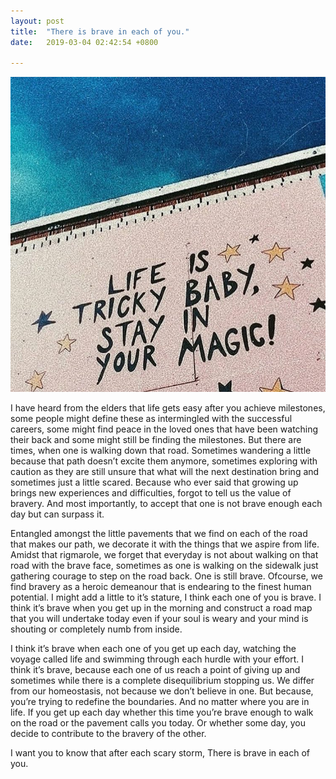 ```yaml
---
layout: post
title:  "There is brave in each of you."
date:   2019-03-04 02:42:54 +0800

---
```


![My helpful screenshot](/images/blog4.jpg)

I have heard from the elders that life gets easy after you achieve milestones, some people might define these as intermingled with the successful careers, some might find peace in the loved ones that have been watching their back and some might still be finding the milestones. But there are times, when one is walking down that road. Sometimes wandering a little because that path doesn’t excite them anymore, sometimes exploring with caution as they are still unsure that what will the next destination bring and sometimes just a little scared. Because who ever said that growing up brings new experiences and difficulties, forgot to tell us the value of bravery. And most importantly, to accept that one is not brave enough each day but can surpass it.
 
Entangled amongst the little pavements that we find on each of the road that makes our path, we decorate it with the things that we aspire from life. Amidst that rigmarole, we forget that everyday is not about walking on that road with the brave face, sometimes as one is walking on the sidewalk just gathering courage to step on the road back. One is still brave. Ofcourse, we find bravery as a heroic demeanour that is endearing to the finest human potential. I might add a little to it’s stature, I think each one of you is brave. I think it’s brave when you get up in the morning and construct a road map that you will undertake today even if your soul is weary and your mind is shouting or completely numb from inside. 

I think it’s brave when each one of you get up each day, watching the voyage called life and swimming through each hurdle with your effort. I think it’s brave, because each one of us reach a point of giving up and sometimes while there is a complete disequilibrium stopping us. We differ from our homeostasis, not because we don’t believe in one. But because, you’re trying to redefine the boundaries. And no matter where you are in life. If you get up each day whether this time you’re brave enough to walk on the road or the pavement calls you today. Or whether some day, you decide to contribute to the bravery of the other. 

I want you to know that after each scary storm, There is brave in each of you.